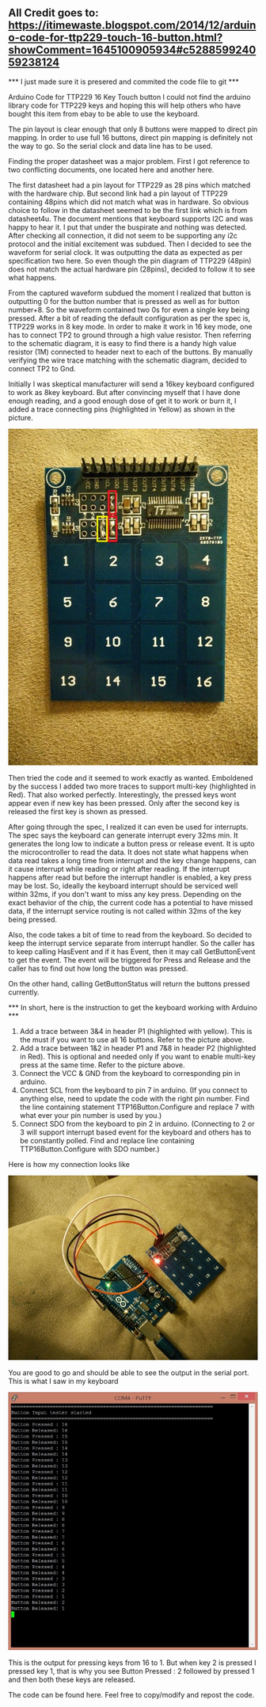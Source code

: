 ## All Credit goes to: https://itimewaste.blogspot.com/2014/12/arduino-code-for-ttp229-touch-16-button.html?showComment=1645100905934#c528859924059238124
*** I just made sure it is presered and commited the code file to git ***

Arduino Code for TTP229 16 Key Touch button
I could not find the arduino library code for TTP229 keys and hoping this will help others who have bought this item from ebay to be able to use the keyboard.

The pin layout is clear enough that only 8 buttons were mapped to direct pin mapping. In order to use full 16 buttons, direct pin mapping is definitely not the way to go. So the serial clock and data line has to be used.

Finding the proper datasheet was a major problem. First I got reference to two conflicting documents, one located here and another here.

The first datasheet had a pin layout for TTP229 as 28 pins which matched with the hardware chip. But second link had a pin layout of TTP229 containing 48pins which did not match what was in hardware. So obvious choice to follow in the datasheet seemed to be the first link which is from datasheet4u. The document mentions that keyboard supports I2C and was happy to hear it. I put that under the buspirate and nothing was detected. After checking all connection, it did not seem to be supporting any i2c protocol and the initial excitement was subdued. Then I decided to see the waveform for serial clock. It was outputting the data as expected as per specification two here. So even though the pin diagram of TTP229 (48pin) does not match the actual hardware pin (28pins), decided to follow it to see what happens.

From the captured waveform subdued the moment I realized that button is outputting 0 for the button number that is pressed as well as for button number+8. So the waveform contained two 0s for even a single key being pressed. After a bit of reading the default configuration as per the spec is, TTP229 works in 8 key mode. In order to make it work in 16 key mode, one has to connect TP2 to ground through a high value resistor. Then referring to the schematic diagram, it is easy to find there is a handy high value resistor (1M) connected to header next to each of the buttons. By manually verifying the wire trace matching with the schematic diagram, decided to connect TP2 to Gnd.

Initially I was skeptical manufacturer will send a 16key keyboard configured to work as 8key keyboard. But after convincing myself that I have done enough reading, and a good enough dose of get it to work or burn it, I added a trace connecting pins (highlighted in Yellow) as shown in the picture.

 ![Pic1](IMG_20141201_192455_1.jpg)



Then tried the code and it seemed to work exactly as wanted. Emboldened by the success I added two more traces to support multi-key (highlighted in Red). That also worked perfectly. Interestingly, the pressed keys wont appear even if new key has been pressed. Only after the second key is released the first key is shown as pressed.

After going through the spec, I realized it can even be used for interrupts. The spec says the keyboard can generate interrupt every 32ms min. It generates the long low to indicate a button press or release event. It is upto the microcontroller to read the data. It does not state what happens when data read takes a long time from interrupt and the key change happens, can it cause interrupt while reading or right after reading. If the interrupt happens after read but before the interrupt handler is enabled, a key press may be lost.  So, ideally the keyboard interrupt should be serviced well within 32ms, if you don't want to miss any key press. Depending on the exact behavior of the chip, the current code has a potential to have missed data, if the interrupt service routing is not called within 32ms of the key being pressed.

Also, the code takes a bit of time to read from the keyboard. So decided to keep the interrupt service separate from interrupt handler. So the caller has to keep calling HasEvent and if it has Event, then it may call GetButtonEvent to get the event. The event will be triggered for Press and Release and the caller has to find out how long the button was pressed.

On the other hand, calling GetButtonStatus will return the buttons pressed currently.

*** In short, here is the instruction to get the keyboard working with Arduino ***
1. Add a trace between 3&4 in header P1 (highlighted with yellow). This is the must if you want to use all 16 buttons. Refer to the picture above.
2. Add a trace between 1&2 in header P1 and 7&8 in  header P2 (highlighted in Red). This is optional and needed only if you want to enable multi-key press at the same time. Refer to the picture above.
3. Connect the VCC & GND from the keyboard to corresponding pin in arduino.
4. Connect SCL from the keyboard to pin 7 in arduino. (If you connect to anything else, need to update the code with the right pin number. Find the line containing statement TTP16Button.Configure and replace 7 with what ever your pin number is used by you.)
5. Connect SDO from the keyboard to pin 2 in arduino. (Connecting to 2 or 3 will support interrupt based event for the keyboard and others has to be constantly polled. Find and replace line containing TTP16Button.Configure with SDO number.)

Here is how my connection looks like

 ![Pic1](IMG_20141201_202847.jpg)



You are good to go and should be able to see the output in the serial port. This is what I saw in my keyboard

![Pic1](ScreenCapture.jpg)


This is the output for pressing keys from 16 to 1. But when key 2 is pressed I pressed key 1, that is why you see Button Pressed : 2 followed by pressed 1 and then both these keys are released.

The code can be found here. Feel free to copy/modify and repost the code.
